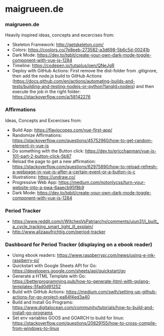 # maigrueen.de

### maigrueen.de

Heavily inspired ideas, concepts and excercises from:
* Skeleton Framework: http://getskeleton.com/
* Colors: https://coolors.co/7e8eeb-273582-a3d698-5b6c5d-00241b
* Dark Mode: https://dev.to/tqbit/create-your-own-dark-mode-toggle-component-with-vue-js-1284
* Timeline: https://codepen.io/tutsplus/pen/QNeJgR
* Deploy with GitHub Actions: First remove the dist-folder from .gitignore, then add the node.js build to GitHub Actions (https://docs.github.com/en/actions/automating-builds-and-tests/building-and-testing-nodejs-or-python?langId=nodejs) and then execute the job in the right folder: https://stackoverflow.com/a/58142276

### Affirmations
Ideas, Concepts and Excercises from:
* Build App: https://flaviocopes.com/vue-first-app/
* Randomize Affirmations: https://stackoverflow.com/questions/45752960/how-to-get-random-element-in-vue-js
* Do something with the Button click: https://dev.to/ericchapman/vue-js-101-part-2-button-click-5b87
* Reload the page to get a new affirmation: https://stackoverflow.com/questions/62975890/how-to-reload-refresh-a-webpage-in-vue-js-after-a-certain-event-or-a-button-is-c
* Illustrations: https://undraw.co/
* Progressive Web App: https://medium.com/notonlycss/turn-your-website-into-a-pwa-6aaecb95f8b9
* Dark Mode: https://dev.to/tqbit/create-your-own-dark-mode-toggle-component-with-vue-js-1284

### Period Tracker
* https://www.reddit.com/r/WitchesVsPatriarchy/comments/uiun31/i_built_a_cycle_tracking_smart_light_ill_explain/
* http://www.alizaaufrichtig.com/period-tracker

### Dashboard for Period Tracker (displaying on a ebook reader)
* Using ebook readers: https://www.raspberrypi.com/news/using-e-ink-raspberry-pi/
* Quickstart with Google Sheets API for Go: https://developers.google.com/sheets/api/quickstart/go
* Generate a HTML Template with Go: https://betterprogramming.pub/how-to-generate-html-with-golang-templates-5fad0d91252
* Build with GitHub Actions: https://medium.com/swlh/setting-up-github-actions-for-go-project-ea84f4ed3a40
* Build and Install Go Programs: https://www.digitalocean.com/community/tutorials/how-to-build-and-install-go-programs
* Set env variables GOOS and GOARCH to build for linux: https://stackoverflow.com/questions/20829155/how-to-cross-compile-from-windows-to-linux
